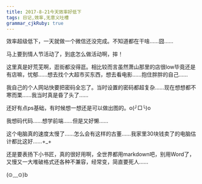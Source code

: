 ```yaml
---
title: 2017-8-21今天效率好低下
tags: 日记,效率,无意义吐槽
grammar_cjkRuby: true
---
```


效率超级低下，一天就做一个微信还没完成。不知道都在干啥……囧……

马上要到情人节活动了，到底怎么做活动啊，摔！


这里真是好荒芜啊，逛街都没得逛。相比较而言虽然萧山那里的店很low毕竟还是有店嘛，忧郁……想去找个大超市买东西，想去看电影……抱住胖胖的自己……

我自己的个人网站快要把密码全忘了。当时设置的密码都超复杂……现在想想都不寒而栗……我当时真是昏了头了……


还好有点ps基础，有时候想一想还是可以做出图的。o(╯□╰)o


我想码代码……想学前端……但是又好懒……


这个电脑真的速度太慢了……怎么会有这样的古董……我家里30块钱卖了的电脑估计都比这好……+_+

还是要表扬下小书匠，真的很好用啊，全世界都用markdown吧，别用Word了，又慢又一大堆破格式还各种不兼容，经常变，简直要死人……

(⊙﹏⊙)b
